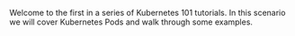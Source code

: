 Welcome to the first in a series of Kubernetes 101 tutorials. In this scenario we will cover Kubernetes Pods and walk through some examples. 